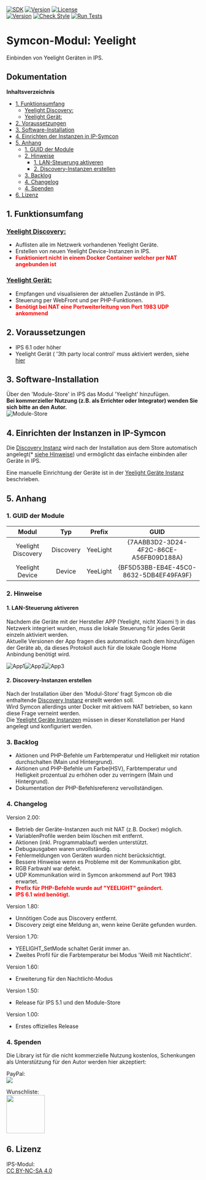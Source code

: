 [![SDK](https://img.shields.io/badge/Symcon-PHPModul-red.svg)](https://www.symcon.de/service/dokumentation/entwicklerbereich/sdk-tools/sdk-php/)
[![Version](https://img.shields.io/badge/Modul%20Version-2.00-blue.svg)](https://community.symcon.de/t/modul-xiaomi-yeelight-color-bulb/45887)
[![License](https://img.shields.io/badge/License-CC%20BY--NC--SA%204.0-green.svg)](https://creativecommons.org/licenses/by-nc-sa/4.0/)  
[![Version](https://img.shields.io/badge/Symcon%20Version-6.1%20%3E-green.svg)](https://www.symcon.de/service/dokumentation/installation/migrationen/v60-v61-q1-2022/)
[![Check Style](https://github.com/Nall-chan/Yeelight/workflows/Check%20Style/badge.svg)](https://github.com/Nall-chan/Yeelight/actions) [![Run Tests](https://github.com/Nall-chan/Yeelight/workflows/Run%20Tests/badge.svg)](https://github.com/Nall-chan/Yeelight/actions)  

# Symcon-Modul: Yeelight <!-- omit in toc -->

Einbinden von Yeelight Geräten in IPS.  

## Dokumentation <!-- omit in toc -->

**Inhaltsverzeichnis**

- [1. Funktionsumfang](#1-funktionsumfang)
  - [Yeelight Discovery:](#yeelight-discovery)
  - [Yeelight Gerät:](#yeelight-gerät)
- [2. Voraussetzungen](#2-voraussetzungen)
- [3. Software-Installation](#3-software-installation)
- [4. Einrichten der Instanzen in IP-Symcon](#4-einrichten-der-instanzen-in-ip-symcon)
- [5. Anhang](#5-anhang)
  - [1. GUID der Module](#1-guid-der-module)
  - [2. Hinweise](#2-hinweise)
    - [1. LAN-Steuerung aktiveren](#1-lan-steuerung-aktiveren)
    - [2. Discovery-Instanzen erstellen](#2-discovery-instanzen-erstellen)
  - [3. Backlog](#3-backlog)
  - [4. Changelog](#4-changelog)
  - [4. Spenden](#4-spenden)
- [6. Lizenz](#6-lizenz)

## 1. Funktionsumfang


### [Yeelight Discovery:](YeelightDiscovery/)  

 - Auflisten alle im Netzwerk vorhandenen Yeelight Geräte.  
 - Erstellen von neuen Yeelight Device-Instanzen in IPS.  
 - <span style="color:red">**Funktioniert nicht in einem Docker Container welcher per NAT angebunden ist**</span>

### [Yeelight Gerät:](YeelightDevice/)  

 - Empfangen und visualisieren der aktuellen Zustände in IPS.  
 - Steuerung per WebFront und per PHP-Funktionen. 
 - <span style="color:red">**Benötigt bei NAT eine Portweiterleitung von Port 1983 UDP ankommend**</span> 

## 2. Voraussetzungen

 - IPS 6.1 oder höher  
 - Yeelight Gerät ( '3th party local control' muss aktiviert werden, siehe [hier](#1-lan-steuerung-aktiveren)   

## 3. Software-Installation

  Über den 'Module-Store' in IPS das Modul 'Yeelight' hinzufügen.  
   **Bei kommerzieller Nutzung (z.B. als Errichter oder Integrator) wenden Sie sich bitte an den Autor.**  
![Module-Store](imgs/install.png) 

## 4. Einrichten der Instanzen in IP-Symcon

Die [Discovery Instanz](YeelightDiscovery/) wird nach der Installation aus dem Store automatisch angelegt(* [siehe Hinweise](#2-discovery-instanzen-erstellen)) und ermöglicht das einfache einbinden aller Geräte in IPS.  

Eine manuelle Einrichtung der Geräte ist in der [Yeelight Geräte Instanz](YeelightDevice/) beschrieben.  

## 5. Anhang

###  1. GUID der Module

 
|       Modul        |    Typ    |  Prefix  |                  GUID                  |
| :----------------: | :-------: | :------: | :------------------------------------: |
| Yeelight Discovery | Discovery | YeeLight | {7AABB3D2-3D24-4F2C-86CE-A56FB09D188A} |
|  Yeelight Device   |  Device   | YeeLight | {BF5D53BB-EB4E-45C0-8632-5DB4EF49FA9F} |


### 2. Hinweise  

#### 1. LAN-Steuerung aktiveren  

Nachdem die Geräte mit der Hersteller APP (Yeelight, nicht Xiaomi !) in das Netzwerk integriert wurden, muss die lokale Steuerung für jedes Gerät einzeln aktiviert werden.  
Aktuelle Versionen der App fragen dies automatisch nach dem hinzufügen der Geräte ab, da dieses Protokoll auch für die lokale Google Home Anbindung benötigt wird.

![App1](imgs/app1.png)![App2](imgs/app2.png)![App3](imgs/app3.png)  

#### 2. Discovery-Instanzen erstellen  

Nach der Installation über den 'Modul-Store' fragt Symcon ob die enthaltende [Discovery Instanz](YeelightDiscovery/) erstellt werden soll.  
Wird Symcon allerdings unter Docker mit aktivem NAT betrieben, so kann diese Frage verneint werden.  
Die [Yeelight Geräte Instanzen](YeelightDevice/) müssen in dieser Konstellation per Hand angelegt und konfiguriert werden.  

### 3. Backlog

 - Aktionen und PHP-Befehle um Farbtemperatur und Helligkeit mir rotation durchschalten (Main und Hintergrund).  
 - Aktionen und PHP-Befehle um Farbe(HSV), Farbtemperatur und Helligkeit prozentual zu erhöhen oder zu verringern (Main und Hintergrund).  
 - Dokumentation der PHP-Befehlsreferenz vervollständigen.  

### 4. Changelog  

Version 2.00:
 - Betrieb der Geräte-Instanzen auch mit NAT (z.B. Docker) möglich.  
 - VariablenProfile werden beim löschen mit entfernt.  
 - Aktionen (inkl. Programmablauf) werden unterstützt.
 - Debugausgaben waren unvollständig.  
 - Fehlermeldungen von Geräten wurden nicht berücksichtigt.  
 - Bessere Hinweise wenn es Probleme mit der Kommunikation gibt.  
 - RGB Farbwahl war defekt.  
 - UDP Kommunikation wird in Symcon ankommend auf Port 1983 erwartet. 
 - <span style="color:red">**Prefix für PHP-Befehle wurde auf "YEELIGHT" geändert.**</span>  
 - <span style="color:red">**IPS 6.1 wird benötigt.**</span>  

Version 1.80:  
 - Unnötigen Code aus Discovery entfernt.  
 - Discovery zeigt eine Meldung an, wenn keine Geräte gefunden wurden.  
  
Version 1.70:  
 - YEELIGHT_SetMode schaltet Gerät immer an.  
 - Zweites Profil für die Farbtemperatur bei Modus 'Weiß mit Nachtlicht'.  

Version 1.60:  
 - Erweiterung für den Nachtlicht-Modus  

Version 1.50:  
 - Release für IPS 5.1 und den Module-Store  

Version 1.00:  
 - Erstes offizielles Release  

### 4. Spenden  
  
  Die Library ist für die nicht kommerzielle Nutzung kostenlos, Schenkungen als Unterstützung für den Autor werden hier akzeptiert:  

  PayPal:  
<a href="https://www.paypal.com/donate?hosted_button_id=G2SLW2MEMQZH2" target="_blank"><img src="https://www.paypalobjects.com/de_DE/DE/i/btn/btn_donate_LG.gif" border="0" /></a>  

  Wunschliste:  
<a href="https://www.amazon.de/hz/wishlist/ls/YU4AI9AQT9F?ref_=wl_share" target="_blank"><img src="https://upload.wikimedia.org/wikipedia/commons/4/4a/Amazon_icon.svg" border="0" width="100"/></a>  

## 6. Lizenz

  IPS-Modul:  
  [CC BY-NC-SA 4.0](https://creativecommons.org/licenses/by-nc-sa/4.0/)  
 
